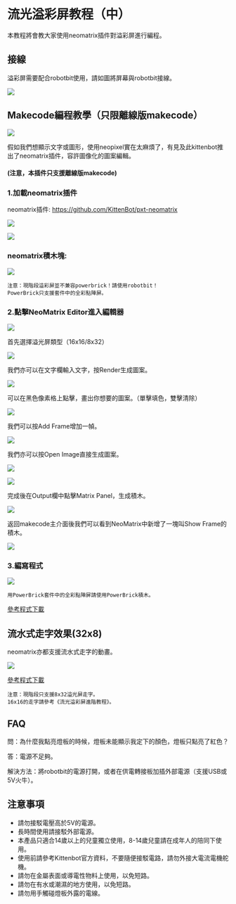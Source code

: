 # 流光溢彩屏教程（中）

本教程將會教大家使用neomatrix插件對溢彩屏進行編程。

## 接線

溢彩屏需要配合robotbit使用，請如圖將屏幕與robotbit接線。

![](./LEDMatrixT1/ggg.jpg)


## Makecode編程教學（只限離線版makecode）

![](./images/mcbanner.png)

假如我們想顯示文字或圖形，使用neopixel實在太麻煩了，有見及此kittenbot推出了neomatrix插件，容許圖像化的圖案編輯。

#### (注意，本插件只支援離線版makecode)
 
### 1.加載neomatrix插件

neomatrix插件: https://github.com/KittenBot/pxt-neomatrix

![](./LEDMatrixT1/2.png) 

![](./LEDMatrixT2/ext.png) 

### neomatrix積木塊:

![](./LEDMatrixT2/blocks.png)

    注意：現階段溢彩屏並不兼容powerbrick！請使用robotbit！
    PowerBrick只支援套件中的全彩點陣屏。

### 2.點擊NeoMatrix Editor進入編輯器

![](./LEDMatrixT2/edit.png)

首先選擇溢光屏類型（16x16/8x32）

![](./LEDMatrixT2/editor1.png)

我們亦可以在文字欄輸入文字，按Render生成圖案。

![](./LEDMatrix/hello.png)

可以在黑色像素格上點擊，畫出你想要的圖案。（單擊填色，雙擊清除）

![](./LEDMatrixT2/editor2.png)

我們可以按Add Frame增加一幀。

![](./LEDMatrixT2/editor3.png)

我們亦可以按Open Image直接生成圖案。

![](./LEDMatrix/bianjiqi4.png)

![](./LEDMatrix/glasses.png)

完成後在Output欄中點擊Matrix Panel，生成積木。

![](./LEDMatrixT2/editor4.png)

返回makecode主介面後我們可以看到NeoMatrix中新增了一塊叫Show Frame的積木。

![](./LEDMatrixT2/editor5.png)

### 3.編寫程式

![](./LEDMatrixT2/image4144.png)

    用PowerBrick套件中的全彩點陣屏請使用PowerBrick積木。

[參考程式下載](https://bit.ly/LEDMatrixT2_01Hex)

## 流水式走字效果(32x8)

neomatrix亦都支援流水式走字的動畫。

![](./LEDMatrixT2/image4145.png)

[參考程式下載](https://bit.ly/LEDMatrixT2_02Hex)

    注意：現階段只支援8x32溢光屏走字。
    16x16的走字請參考《流光溢彩屏進階教程》。
    
## FAQ

問：為什麼我點亮燈板的時候，燈板未能顯示我定下的顏色，燈板只點亮了紅色？

答：電源不足夠。

解決方法：將robotbit的電源打開，或者在供電轉接板加插外部電源（支援USB或5V火牛）。

## 注意事項
- 請勿接駁電壓高於5V的電源。
- 長時間使用請接駁外部電源。
- 本產品只適合14歲以上的兒童獨立使用，8-14歲兒童請在成年人的陪同下使用。
- 使用前請參考Kittenbot官方資料，不要隨便接駁電路，請勿外接大電流電機舵機。
- 請勿在金屬表面或導電性物料上使用，以免短路。
- 請勿在有水或潮濕的地方使用，以免短路。
- 請勿用手觸碰燈板外露的電線。
